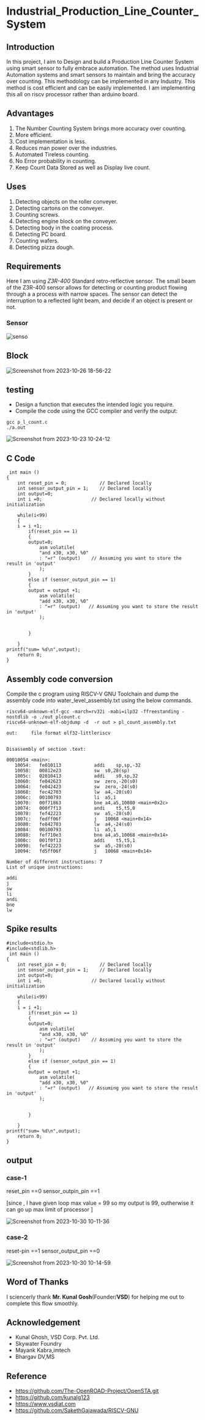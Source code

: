 # Industrial_Production_Line_Counter_System
## Introduction 

In this project, I aim to Design and build a Production Line Counter System  using smart sensor to fully embrace automation. The method uses Industrial Automation systems and smart sensors to maintain and bring the accuracy over counting. This methodology can be implemented in any Industry. This method is cost efficient and can be easily implemented. I am implementing this all on riscv processor rather than arduino board.

## Advantages
1. The Number Counting System brings more accuracy over counting.
2. More efficient.
3. Cost implementation is less.
4. Reduces man power over the industries.
5. Automated Tireless counting.
6. No Error probability in counting.
7. Keep Count Data Stored as well as Display live count.

## Uses
1. Detecting objects on the roller conveyer.
2. Detecting cartons on the conveyer.
3. Counting screws.
4. Detecting engine block on the conveyer.
5. Detecting body in the coating process.
6. Detecting PC board.
7. Counting wafers.
8. Detecting pizza dough.
## Requirements

Here I am using *Z3R-400* Standard retro-reflective sensor. The small beam of the Z3R-400 sensor allows for detecting or counting product flowing through a a process with narrow spaces. The sensor can detect the interruption to a reflected light beam, and decide if an object is present or not.
### Sensor

![senso](https://github.com/nitishkumar515/Industrial_Production_Line_Counter_System/assets/140998638/141af6b3-3514-4de2-8863-4a59784917e2)



## Block
![Screenshot from 2023-10-26 18-56-22](https://github.com/nitishkumar515/Industrial_Production_Line_Counter_System/assets/140998638/57b4e1cd-bac8-48b1-80c7-b67ebe9d1978)



## testing
* Design a function that executes the intended logic you require.
* Compile the code using the GCC compiler and verify the output:
```
gcc p_l_count.c
./a.out
```
![Screenshot from 2023-10-23 10-24-12](https://github.com/nitishkumar515/Industrial_Production_Line_Counter_System/assets/140998638/a1970178-dd77-47b1-a780-0e490d54a8cf)


## C Code
```
 int main ()
{
    int reset_pin = 0;            // Declared locally
    int sensor_output_pin = 1;    // Declared locally
    int output=0; 
    int i =0;                  // Declared locally without initialization

    while(i<99)
    {
    i = i +1;
        if(reset_pin == 1)
        {
        output=0;
            asm volatile(
            "and x30, x30, %0"
            : "=r" (output)    // Assuming you want to store the result in 'output'
            );
        }
        else if (sensor_output_pin == 1)
        {
        output = output +1;
            asm volatile(
            "add x30, x30, %0"
            : "=r" (output)   // Assuming you want to store the result in 'output'
            );
            
            
        } 
        
    }
printf("sum= %d\n",output);
    return 0;
}

```

## Assembly code conversion

Compile the c program using RISCV-V GNU Toolchain and dump the assembly code into water_level_assembly.txt using the below commands.
```
riscv64-unknown-elf-gcc -march=rv32i -mabi=ilp32 -ffreestanding -nostdlib -o ./out plcount.c
riscv64-unknown-elf-objdump -d  -r out > pl_count_assembly.txt

```
```
out:     file format elf32-littleriscv


Disassembly of section .text:

00010054 <main>:
   10054:	fe010113          	addi	sp,sp,-32
   10058:	00812e23          	sw	s0,28(sp)
   1005c:	02010413          	addi	s0,sp,32
   10060:	fe042623          	sw	zero,-20(s0)
   10064:	fe042423          	sw	zero,-24(s0)
   10068:	fec42703          	lw	a4,-20(s0)
   1006c:	00100793          	li	a5,1
   10070:	00f71863          	bne	a4,a5,10080 <main+0x2c>
   10074:	000f7f13          	andi	t5,t5,0
   10078:	fef42223          	sw	a5,-28(s0)
   1007c:	fedff06f          	j	10068 <main+0x14>
   10080:	fe842703          	lw	a4,-24(s0)
   10084:	00100793          	li	a5,1
   10088:	fef710e3          	bne	a4,a5,10068 <main+0x14>
   1008c:	001f0f13          	addi	t5,t5,1
   10090:	fef42223          	sw	a5,-28(s0)
   10094:	fd5ff06f          	j	10068 <main+0x14>
```
```
Number of different instructions: 7
List of unique instructions:
```
```
addi
j
sw
li
andi
bne
lw

```

## Spike results
```
#include<stdio.h>
#include<stdlib.h>
 int main ()
{
    int reset_pin = 0;            // Declared locally
    int sensor_output_pin = 1;    // Declared locally
    int output=0; 
    int i =0;                  // Declared locally without initialization

    while(i<99)
    {
    i = i +1;
        if(reset_pin == 1)
        {
        output=0;
            asm volatile(
            "and x30, x30, %0"
            : "=r" (output)    // Assuming you want to store the result in 'output'
            );
        }
        else if (sensor_output_pin == 1)
        {
        output = output +1;
            asm volatile(
            "add x30, x30, %0"
            : "=r" (output)   // Assuming you want to store the result in 'output'
            );
            
            
        } 
        
    }
printf("sum= %d\n",output);
    return 0;
}
```
## output
### case-1
reset_pin ==0
sensor_outpin_pin ==1

[since , I have given loop max value = 99 so my output is 99, outherwise it can go up max limit of processor ]

![Screenshot from 2023-10-30 10-11-36](https://github.com/nitishkumar515/Industrial_Production_Line_Counter_System/assets/140998638/1867f992-4b39-48b3-83b8-3b47c54cdfa4)

### case-2
reset-pin ==1
sensor_output_pin ==0

![Screenshot from 2023-10-30 10-14-59](https://github.com/nitishkumar515/Industrial_Production_Line_Counter_System/assets/140998638/6008e246-8434-4fee-ade1-601a6090442c)







## Word of Thanks
I sciencerly thank **Mr. Kunal Gosh**(Founder/**VSD**) for helping me out to complete this flow smoothly.

## Acknowledgement
- Kunal Ghosh, VSD Corp. Pvt. Ltd.
- Skywater Foundry
- Mayank Kabra,imtech
- Bhargav DV,MS
  
## Reference 

- https://github.com/The-OpenROAD-Project/OpenSTA.git
- https://github.com/kunalg123
- https://www.vsdiat.com
- https://github.com/SakethGajawada/RISCV-GNU
